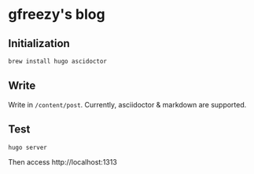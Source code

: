# gfreezy's blog
## Initialization
```bash
brew install hugo ascidoctor
```

## Write
Write in `/content/post`. Currently, asciidoctor & markdown are supported.

## Test
```bash
hugo server
```

Then access http://localhost:1313
